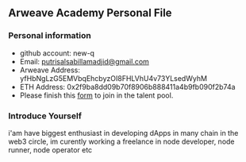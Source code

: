 ## Arweave Academy Personal File

### Personal information

- github account: new-q
- Email: putrisalsabillamadjid@gmail.com
- Arweave Address: yfHbNgLzG5EMVbqEhcbyzOI8FHLVhU4v73YLsedWyhM
- ETH Address: 0x2f9ba8dd09b70f8906b888411a4b9fb090f2b74a
- Please finish this [form](https://docs.google.com/forms/d/e/1FAIpQLSfWA5fIIcBgmRppm3jNz5vmf9Mai_QMVil-2pO4r7YKn_Zhtw/viewform?usp=sf_link) to join in the talent pool.

### Introduce Yourself
 i'am have biggest enthusiast in developing dApps in many chain in the web3 circle, im curently working a freelance in node developer, node runner, node operator etc
